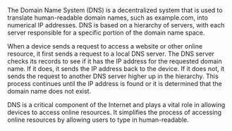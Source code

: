 The Domain Name System (DNS) is a decentralized system that is used to translate human-readable domain names, such as example.com, into numerical IP addresses. DNS is based on a hierarchy of servers, with each server responsible for a specific portion of the domain name space.

When a device sends a request to access a website or other online resource, it first sends a request to a local DNS server. The DNS server checks its records to see if it has the IP address for the requested domain name. If it does, it sends the IP address back to the device. If it does not, it sends the request to another DNS server higher up in the hierarchy. This process continues until the IP address is found or it is determined that the domain name does not exist.

DNS is a critical component of the Internet and plays a vital role in allowing devices to access online resources. It simplifies the process of accessing online resources by allowing users to type in human-readable.